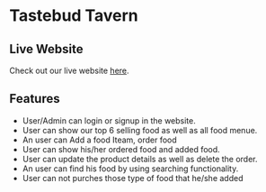# Tastebud Tavern


## Live Website
Check out our live website [here](https://tastebud-tavern.web.app).

## Features

- User/Admin can login or signup in the website.
- User can show our top 6 selling food as well as all food menue.
- An user can Add a food Iteam, order food
- User can show his/her ordered food and added food.
- User can update the product details as well as delete the order.
- An user can find his food by using searching functionality.
- User can not purches those type of food that he/she added